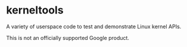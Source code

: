 # kerneltools

A variety of userspace code to test and demonstrate Linux kernel APIs.

This is not an officially supported Google product.
